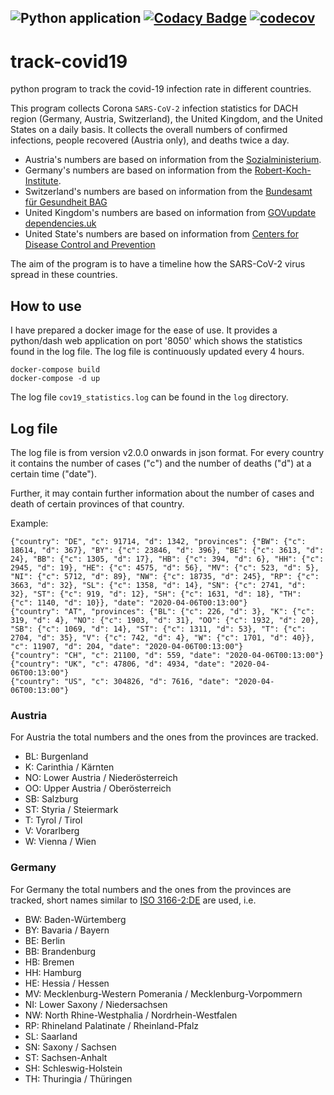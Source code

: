 ![Python application](https://github.com/ondrno/track-covid19/workflows/Python%20application/badge.svg?branch=master)
[![Codacy Badge](https://api.codacy.com/project/badge/Grade/44507ae5a5aa4ff786f7f5709429ed72)](https://app.codacy.com/manual/ondrno/track-covid19?utm_source=github.com&utm_medium=referral&utm_content=ondrno/track-covid19&utm_campaign=Badge_Grade_Dashboard)
[![codecov](https://codecov.io/gh/ondrno/track-covid19/branch/master/graph/badge.svg)](https://codecov.io/gh/ondrno/track-covid19)
----


# track-covid19
python program to track the covid-19 infection rate in different countries.

This program collects Corona ``SARS-CoV-2`` infection statistics for DACH region (Germany, Austria, Switzerland), 
the United Kingdom, and the United States on a daily basis. It collects the overall numbers of confirmed infections, 
people recovered (Austria only), and deaths twice a day. 

  - Austria's numbers are based on information from the [Sozialministerium](https://www.sozialministerium.at/Informationen-zum-Coronavirus/Neuartiges-Coronavirus-(2019-nCov).html).
  - Germany's numbers are based on information from the [Robert-Koch-Institute](https://www.rki.de/DE/Content/InfAZ/N/Neuartiges_Coronavirus/Fallzahlen.html).
  - Switzerland's numbers are based on information from the [Bundesamt für Gesundheit BAG](https://www.bag.admin.ch/bag/de/home/krankheiten/ausbrueche-epidemien-pandemien/aktuelle-ausbrueche-epidemien/novel-cov/situation-schweiz-und-international.html)
  - United Kingdom's numbers are based on information from [GOVupdate dependencies.uk](https://www.gov.uk/guidance/coronavirus-covid-19-information-for-the-public)
  - United State's numbers are based on information from [Centers for Disease Control and Prevention](https://www.cdc.gov/coronavirus/2019-ncov/cases-in-us.html)
 

The aim of the program is to have a timeline how the SARS-CoV-2 virus spread in these countries.
  
## How to use
I have prepared a docker image for the ease of use. It provides a python/dash web application on port '8050' 
which shows the statistics found in the log file. The log file is continuously updated every 4 hours.

    docker-compose build
    docker-compose -d up
    
The log file ``cov19_statistics.log`` can be found in the ``log`` directory.
    
## Log file 
The log file is from version v2.0.0 onwards in json format. For every country it contains 
the number of cases ("c") and the number of deaths ("d") at a certain time ("date").

Further, it may contain further information about the number of cases and death of certain 
provinces of that country.  

Example:

    {"country": "DE", "c": 91714, "d": 1342, "provinces": {"BW": {"c": 18614, "d": 367}, "BY": {"c": 23846, "d": 396}, "BE": {"c": 3613, "d": 24}, "BB": {"c": 1305, "d": 17}, "HB": {"c": 394, "d": 6}, "HH": {"c": 2945, "d": 19}, "HE": {"c": 4575, "d": 56}, "MV": {"c": 523, "d": 5}, "NI": {"c": 5712, "d": 89}, "NW": {"c": 18735, "d": 245}, "RP": {"c": 3663, "d": 32}, "SL": {"c": 1358, "d": 14}, "SN": {"c": 2741, "d": 32}, "ST": {"c": 919, "d": 12}, "SH": {"c": 1631, "d": 18}, "TH": {"c": 1140, "d": 10}}, "date": "2020-04-06T00:13:00"}
    {"country": "AT", "provinces": {"BL": {"c": 226, "d": 3}, "K": {"c": 319, "d": 4}, "NO": {"c": 1903, "d": 31}, "OO": {"c": 1932, "d": 20}, "SB": {"c": 1069, "d": 14}, "ST": {"c": 1311, "d": 53}, "T": {"c": 2704, "d": 35}, "V": {"c": 742, "d": 4}, "W": {"c": 1701, "d": 40}}, "c": 11907, "d": 204, "date": "2020-04-06T00:13:00"}
    {"country": "CH", "c": 21100, "d": 559, "date": "2020-04-06T00:13:00"}
    {"country": "UK", "c": 47806, "d": 4934, "date": "2020-04-06T00:13:00"}
    {"country": "US", "c": 304826, "d": 7616, "date": "2020-04-06T00:13:00"}

### Austria
For Austria the total numbers and the ones from the provinces are tracked.
  - BL: Burgenland
  - K: Carinthia / Kärnten
  - NO: Lower Austria / Niederösterreich
  - OO: Upper Austria / Oberösterreich
  - SB: Salzburg
  - ST: Styria / Steiermark
  - T: Tyrol / Tirol
  - V: Vorarlberg
  - W: Vienna / Wien

### Germany
For Germany the total numbers and the ones from the provinces are tracked, short names similar to 
[ISO 3166-2:DE](https://de.wikipedia.org/wiki/ISO_3166-2%3ADE) are used, i.e.

  - BW: Baden-Würtemberg
  - BY: Bavaria / Bayern
  - BE: Berlin
  - BB: Brandenburg
  - HB: Bremen
  - HH: Hamburg
  - HE: Hessia / Hessen
  - MV: Mecklenburg-Western Pomerania / Mecklenburg-Vorpommern
  - NI: Lower Saxony / Niedersachsen
  - NW: North Rhine-Westphalia / Nordrhein-Westfalen
  - RP: Rhineland Palatinate / Rheinland-Pfalz
  - SL: Saarland
  - SN: Saxony / Sachsen
  - ST: Sachsen-Anhalt
  - SH: Schleswig-Holstein
  - TH: Thuringia / Thüringen
 
